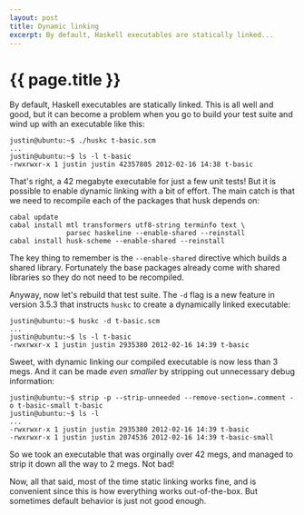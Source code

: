 ```yaml
---
layout: post
title: Dynamic linking
excerpt: By default, Haskell executables are statically linked... 
---
```

# {{ page.title }}

By default, Haskell executables are statically linked. This is all well and good, but it can become a problem when you go to build your test suite and wind up with an executable like this:

    justin@ubuntu:~$ ./huskc t-basic.scm 
    ...
    justin@ubuntu:~$ ls -l t-basic
    -rwxrwxr-x 1 justin justin 42357805 2012-02-16 14:38 t-basic

That's right, a 42 megabyte executable for just a few unit tests! But it is possible to enable dynamic linking with a bit of effort. The main catch is that we need to recompile each of the packages that husk depends on:

    cabal update
    cabal install mtl transformers utf8-string terminfo text \
                  parsec haskeline --enable-shared --reinstall
    cabal install husk-scheme --enable-shared --reinstall

The key thing to remember is the `--enable-shared` directive which builds a shared library. Fortunately the base packages already come with shared libraries so they do not need to be recompiled.

Anyway, now let's rebuild that test suite. The `-d` flag is a new feature in version 3.5.3 that instructs `huskc` to create a dynamically linked executable:

    justin@ubuntu:~$ huskc -d t-basic.scm 
    ...
    justin@ubuntu:~$ ls -l t-basic
    -rwxrwxr-x 1 justin justin 2935380 2012-02-16 14:39 t-basic

Sweet, with dynamic linking our compiled executable is now less than 3 megs. And it can be made *even smaller* by stripping out unnecessary debug information:

    justin@ubuntu:~$ strip -p --strip-unneeded --remove-section=.comment -o t-basic-small t-basic
    justin@ubuntu:~$ ls -l
    ... 
    -rwxrwxr-x 1 justin justin 2935380 2012-02-16 14:39 t-basic
    -rwxrwxr-x 1 justin justin 2074536 2012-02-16 14:39 t-basic-small

So we took an executable that was orginally over 42 megs, and managed to strip it down all the way to 2 megs. Not bad!

Now, all that said, most of the time static linking works fine, and is convenient since this is how everything works out-of-the-box. But sometimes default behavior is just not good enough.
